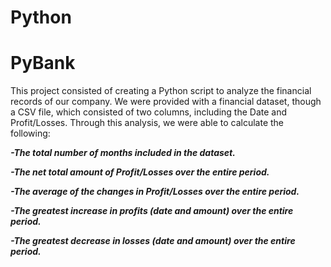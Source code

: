 # Python 

# PyBank

This project consisted of creating a Python script to analyze the financial records of our company. We were provided with a financial dataset, though a CSV file, which consisted of two columns, including the Date and Profit/Losses. Through this analysis, we were able to calculate the following:

 ***-The total number of months included in the dataset.***


***-The net total amount of Profit/Losses over the entire period.***


***-The average of the changes in Profit/Losses over the entire period.***


***-The greatest increase in profits (date and amount) over the entire period.***


***-The greatest decrease in losses (date and amount) over the entire period.***

  
